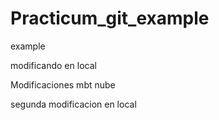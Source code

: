 # Practicum_git_example
example

modificando en local

Modificaciones mbt nube

segunda modificacion en local
